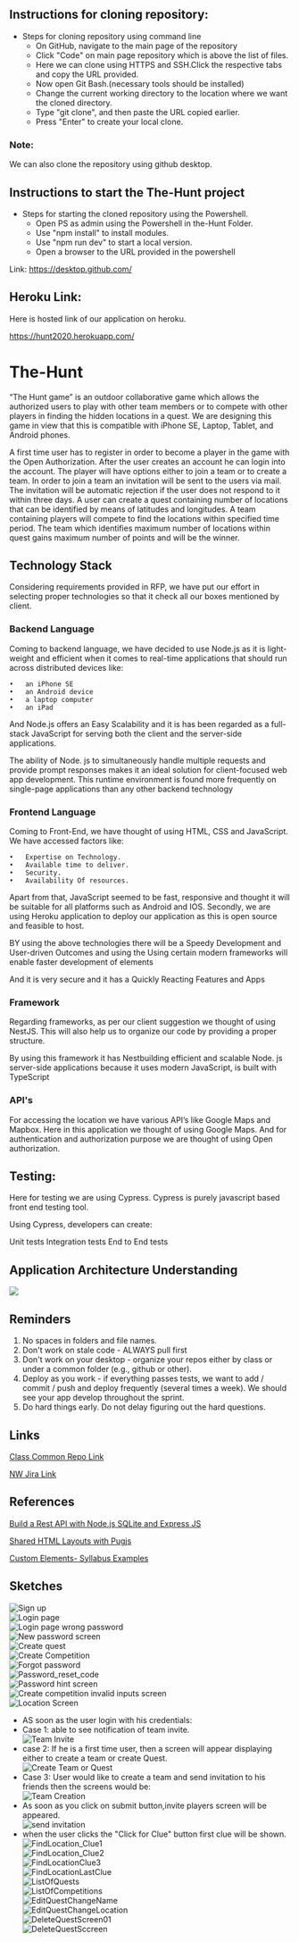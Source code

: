 ## Instructions for cloning repository:
  * Steps for cloning repository using command line
    * On GitHub, navigate to the main page of the repository
    * Click "Code" on main page repository which is above the list of files.
    * Here we can clone using HTTPS and SSH.Click the respective tabs and copy the URL provided.
    * Now open Git Bash.(necessary tools should be installed)
    * Change the current working directory to the location where we want the cloned directory.
    * Type "git clone", and then paste the URL copied earlier.
    * Press "Enter" to create your local clone.
 
###  Note:
We can also clone the repository using github desktop.

## Instructions to start the The-Hunt project
  * Steps for starting the cloned repository using the Powershell.
    * Open PS as admin using the Powershell in the-Hunt Folder.
    * Use "npm install" to install modules.
    * Use "npm run dev" to start a local version.
    * Open a browser to the URL provided in the powershell

Link: https://desktop.github.com/

## Heroku Link:
   Here is hosted link of our application on heroku.
   
   https://hunt2020.herokuapp.com/

# The-Hunt
“The Hunt game” is an outdoor collaborative game which allows the authorized users to play with other team members or to compete with other players in finding the hidden locations in a quest. We are designing this game in view that this is compatible with iPhone SE, Laptop, Tablet, and Android phones. 

A first time user has to register in order to become a player in the game with the Open Authorization. After the user creates an account he can login into the account. The player will have options either to join a team or to create a team. In order to join a team an invitation will be sent to the users via mail. The invitation will be automatic rejection if the user does not respond to it within three days.
A user can create a quest containing number of locations that can be identified by means of latitudes and longitudes. A team containing players will compete to find the locations within specified time period. The team which identifies maximum number of locations within quest gains maximum number of points and will be the winner.

## Technology Stack

Considering requirements provided in RFP, we have put our effort in selecting proper technologies so that it check all our boxes mentioned by client. 

### Backend Language

Coming to backend language, we have decided to use Node.js as it is light-weight and efficient when it comes to real-time applications that should run across distributed devices like:

    •	an iPhone SE
    •	an Android device
    •	a laptop computer
    •	an iPad 

And Node.js offers an Easy Scalability and it is has been regarded as a full-stack JavaScript for serving both the client and the server-side applications.

The ability of Node. js to simultaneously handle multiple requests and provide prompt responses makes it an ideal solution for client-focused web app development. This runtime environment is found more frequently on single-page applications than any other backend technology
    
### Frontend Language

Coming to Front-End, we have thought of using HTML, CSS and JavaScript. We have accessed factors like:

    •	Expertise on Technology.
    •	Available time to deliver.
    •	Security.
    •	Availability Of resources.

Apart from that, JavaScript seemed to be fast, responsive and thought it will be suitable for all platforms such as Android and IOS. Secondly, we are using Heroku application to deploy our application as this is open source and feasible to host. 

BY using  the above technologies there will be a Speedy Development and User-driven Outcomes and  using the Using certain modern frameworks will enable faster development of elements 

And it is very secure and it has a Quickly Reacting Features and Apps

### Framework

Regarding frameworks, as per our client suggestion we thought of using NestJS. This will also help us to organize our code by providing a proper structure.

By using this framework it has Nestbuilding efficient and  scalable Node. js server-side applications because it uses  modern JavaScript, is built with TypeScript

### API's 

For accessing the location we have various API’s like Google Maps and Mapbox. Here in this application we thought of using Google Maps. And for authentication and authorization purpose we are thought of using Open authorization.

## Testing:
  
 Here for testing we are using Cypress. Cypress is purely javascript based front end testing tool.
 
 Using Cypress, developers can create:

Unit tests
Integration tests
End to End tests


## Application Architecture Understanding

![](https://github.com/Krishna-Koyyalamudi/The-Hunt/blob/master/ArchitectureDiagram.png)


## Reminders

1. No spaces in folders and file names.
1. Don't work on stale code - ALWAYS pull first
1. Don't work on your desktop - organize your repos either by class or under a common folder (e.g., github or other). 
1. Deploy as you work - if everything passes tests, we want to add / commit / push and deploy frequently (several times a week).  We should see your app develop throughout the sprint.
1. Do hard things early. Do not delay figuring out the hard questions. 

## Links

[Class Common Repo Link](https://github.com/Krishna-Koyyalamudi/The-Hunt)

[NW Jira Link](http://cs04.nwmissouri.edu/secure/RapidBoard.jspa?rapidView=4&projectKey=GDPGAM&view=planning&selectedIssue=GDPGAM-266&issueLimit=100)

## References

[Build a Rest API with Node.js SQLite and Express JS](https://developerhowto.com/2018/12/29/build-a-rest-api-with-node-js-and-express-js/)

[Shared HTML Layouts with Pugjs](https://dev.to/nkratzmeyer/shared-html-layouts-with-pugjs-2j04)

[Custom Elements- Syllabus Examples](https://denisecase.github.io/44-691-gdp1-syllabus/)


## Sketches

![Sign up](https://github.com/Krishna-Koyyalamudi/The-Hunt/blob/master/UI/UI_Screens/SignUp_Screen.png) <br>
![Login page](https://github.com/Krishna-Koyyalamudi/The-Hunt/blob/master/UI/UI_Screens/LoginScreen%20.png) <br>
![Login page wrong password](https://github.com/Krishna-Koyyalamudi/The-Hunt/blob/master/UI/UI_Screens/LoginWrongPasswordScreen.png) <br>
![New password screen](https://github.com/Krishna-Koyyalamudi/The-Hunt/blob/master/UI/UI_Screens/ResetPasswordScreen.png)<br>
![Create quest](https://github.com/Krishna-Koyyalamudi/The-Hunt/blob/master/UI/UI_Screens/create_q.png) <br>
![Create Competition](https://github.com/Krishna-Koyyalamudi/The-Hunt/blob/master/UI/UI_Screens/Create_Competition.PNG)<br>
![Forgot password](https://github.com/Krishna-Koyyalamudi/The-Hunt/blob/master/UI/UI_Screens/ForgotPassword.png)<br>
![Password_reset_code](https://github.com/Krishna-Koyyalamudi/The-Hunt/blob/master/UI/UI_Screens/PasswordResetCode.png)<br>
![Password hint screen](https://github.com/Krishna-Koyyalamudi/The-Hunt/blob/master/UI/UI_Screens/PasswordHint.png)<br>
![Create competition invalid inputs screen](https://github.com/Krishna-Koyyalamudi/The-Hunt/blob/master/UI/UI_Screens/Two.PNG)<br>
![Location Screen](https://github.com/Krishna-Koyyalamudi/The-Hunt/blob/master/UI/UI_Screens/Location_Screen.jpeg)<br>
- AS soon as the user login with his credentials:<br>
- Case 1: able to see notification of team invite.<br>
![Team Invite](https://github.com/Krishna-Koyyalamudi/The-Hunt/blob/master/UI/UI_Screens/TeamInvite.png)<br>
- case 2: If he is a first time user, then a screen will appear displaying either to create a team or create Quest.<br>
![Create Team or Quest](https://github.com/Krishna-Koyyalamudi/The-Hunt/blob/master/UI/UI_Screens/Hunt.png)<br>
- Case 3: User would like to create a team and send invitation to his friends then the screens would be:<br>
![Team Creation](https://github.com/Krishna-Koyyalamudi/The-Hunt/blob/master/UI/UI_Screens/Teamcreation.png)<br>
- As soon as you click on submit button,invite players screen will be appeared.<br>
![send invitation](https://github.com/Krishna-Koyyalamudi/The-Hunt/blob/master/UI/UI_Screens/inviteplayers.png)<br>
- when the user clicks the "Click for Clue" button first clue will be shown.<br>
![FindLocation_Clue1](https://github.com/Krishna-Koyyalamudi/The-Hunt/blob/master/UI/UI_Screens/FindLocationClue_1.png)<br>
![FindLocation_Clue2](https://github.com/Krishna-Koyyalamudi/The-Hunt/blob/master/UI/UI_Screens/FindlocationClue_2.png)<br>
![FindLocationClue3](https://github.com/Krishna-Koyyalamudi/The-Hunt/blob/master/UI/UI_Screens/FindLocationClue_3.png)<br>
![FindLocationLastClue](https://github.com/Krishna-Koyyalamudi/The-Hunt/blob/master/UI/UI_Screens/FindLocationLastClue.png)<br>
![ListOfQuests](https://github.com/Krishna-Koyyalamudi/The-Hunt/blob/master/UI/UI_Screens/ListOfQuests.png)<br>
![ListOfCompetitions](https://github.com/Krishna-Koyyalamudi/The-Hunt/blob/master/UI/UI_Screens/ListOfCompetitions.png)<br>
![EditQuestChangeName](https://github.com/Krishna-Koyyalamudi/The-Hunt/blob/master/UI/UI_Screens/EditQuestChangeName.png)<br>
![EditQuestChangeLocation](https://github.com/Krishna-Koyyalamudi/The-Hunt/blob/master/UI/UI_Screens/EditQuestChangeLocation.png)<br>
![DeleteQuestScreen01](https://github.com/Krishna-Koyyalamudi/The-Hunt/blob/master/UI/UI_Screens/DeleteQuestScreen01.png)<br>
![DeleteQuestSccreen](https://github.com/Krishna-Koyyalamudi/The-Hunt/blob/master/UI/UI_Screens/DeleteQuestScreen.png)<br>





 


